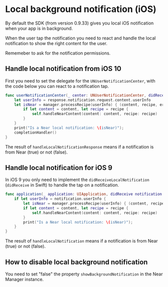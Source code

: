 # Local background notification (iOS)

By default the SDK (from version 0.9.33) gives you local iOS notification when your app is in background.

When the user tap the notification you need to react and handle the local notification to show the right content for the user.

Rememeber to ask for the notification permissions.

## Handle local notification from iOS 10

First you need to set the delegate for the `UNUserNotificationCenter`, with the code below you can react to a notification tap.

```swift
func userNotificationCenter(_ center: UNUserNotificationCenter, didReceive response: UNNotificationResponse, withCompletionHandler completionHandler: @escaping () -> Void) {
    let userInfo = response.notification.request.content.userInfo
    let isNear = manager.processRecipe(userInfo) { (content, recipe, error) in
        if let content = content, let recipe = recipe {
            self.handleNearContent(content: content, recipe: recipe)
        }
    }
    print("Is a Near local notification: \(isNear)");
    completionHandler()
}
```

The result of `handleLocalNotificationResponse` means if a notification is from Near (true) or not (false).

## Handle local notification for iOS 9

In iOS 9 you only need to implement the `didReceiveLocalNotification` (`didReceive` in Swift) to handle the tap on a notification.

```swift
func application(_ application: UIApplication, didReceive notification: UILocalNotification) {
    if let userInfo = notification.userInfo {
        let isNear = manager.processRecipe(userInfo) { (content, recipe, error) in
        if let content = content, let recipe = recipe {
            self.handleNearContent(content: content, recipe: recipe)
        }
        print("Is a Near local notification: \(isNear)");
    }
}
```

The result of `handleLocalNotification` means if a notification is from Near (true) or not (false).

## How to disable local background notification

You need to set "false" the property `showBackgroundNotification` in the Near Manager instance.
